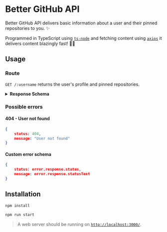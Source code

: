 # Better GitHub API

Better GitHub API delivers basic information about a user and their pinned repositories to you. ✨

Programmed in TypeScript using [`ts-node`](https://www.npmjs.com/package/ts-node) and fetching content using [`axios`](https://www.npmjs.com/package/axios) it delivers content blazingly fast! 🚀✨

## Usage

### Route

`GET /:username` returns the user's profile and pinned repositories.

<details>
    <summary> <strong> Response Schema </strong> </summary>
    <pre><code>
    {
        "login": string,
        "id": number,
        "node_id": string,
        "avatar_url": string,
        "gravatar_id": string,
        "url": string,
        "html_url": string,
        "followers_url": string,
        "following_url": string,
        "gists_url": string,
        "starred_url": string,
        "subscriptions_url": string,
        "organizations_url": string,
        "repos_url": string,
        "events_url": string,
        "received_events_url": string,
        "type": string,
        "site_admin": boolean,
        "name": string,
        "company": string,
        "blog": string,
        "location": string,
        "email": string,
        "hireable": boolean,
        "bio": string,
        "twitter_username": string,
        "public_repos": number,
        "public_gists": number,
        "followers": number,
        "following": number,
        "created_at": string,
        "updated_at": string,
        "pinned_repos": Array [
            { 
                "owner": string,
                "repo": string,
                "internal_link": string,
                "link": string,
                "description": string,
                "language": string,
                "languageColor": string,
                "stars": number,
                "forks": number
            }
            ...
        ]
    }
    </code></pre>
</details>

### Possible errors

#### 404 - User not found
```json
{ 
    status: 404, 
    message: "User not found" 
}
```

#### Custom error schema
```json
{ 
    status: error.response.status, 
    message: error.response.statusText 
}
```

## Installation

```bash
npm install
```

```bash
npm run start
```

> A web server should be running on [`http://localhost:3000/`](http://localhost:3000/).